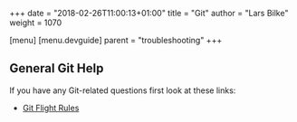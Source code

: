 +++
date = "2018-02-26T11:00:13+01:00"
title = "Git"
author = "Lars Bilke"
weight = 1070

[menu]
  [menu.devguide]
    parent = "troubleshooting"
+++

## General Git Help

If you have any Git-related questions first look at these links:

- [Git Flight Rules](https://github.com/k88hudson/git-flight-rules)
